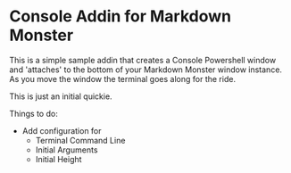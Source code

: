 # Console Addin for Markdown Monster

This is a simple sample addin that creates a Console Powershell window and 'attaches' to the bottom of your Markdown Monster window instance. As you move the window the terminal goes along for the ride.

This is just an initial quickie. 

Things to do:

* Add configuration for
    * Terminal Command Line
    * Initial Arguments
    * Initial Height
